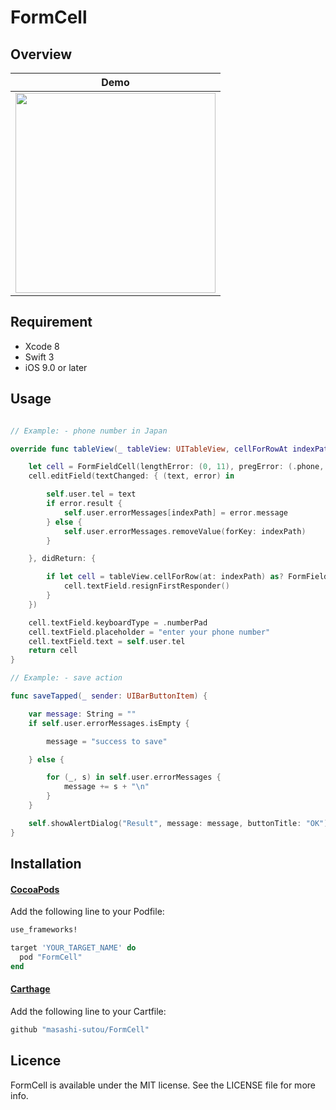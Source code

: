 FormCell
====

## Overview

Demo |
--- |
<img src="https://raw.githubusercontent.com/masashi-sutou/FormCell/master/demo_images/demo.jpg" width="320"/> |

## Requirement
- Xcode 8
- Swift 3
- iOS 9.0 or later

## Usage
```Swift

// Example: - phone number in Japan

override func tableView(_ tableView: UITableView, cellForRowAt indexPath: IndexPath) -> UITableViewCell {

    let cell = FormFieldCell(lengthError: (0, 11), pregError: (.phone, nil))
    cell.editField(textChanged: { (text, error) in

        self.user.tel = text
        if error.result {
            self.user.errorMessages[indexPath] = error.message
        } else {
            self.user.errorMessages.removeValue(forKey: indexPath)
        }

    }, didReturn: {

        if let cell = tableView.cellForRow(at: indexPath) as? FormFieldCell {
            cell.textField.resignFirstResponder()
        }
    })

    cell.textField.keyboardType = .numberPad
    cell.textField.placeholder = "enter your phone number"
    cell.textField.text = self.user.tel
    return cell
}

// Example: - save action

func saveTapped(_ sender: UIBarButtonItem) {

    var message: String = ""
    if self.user.errorMessages.isEmpty {

        message = "success to save"

    } else {

        for (_, s) in self.user.errorMessages {
            message += s + "\n"
        }
    }

    self.showAlertDialog("Result", message: message, buttonTitle: "OK") {}
}

```

## Installation
#### [CocoaPods](https://cocoapods.org/)
Add the following line to your Podfile:
```ruby
use_frameworks!

target 'YOUR_TARGET_NAME' do
  pod "FormCell"
end
```

#### [Carthage](https://github.com/Carthage/Carthage)
Add the following line to your Cartfile:
```ruby
github "masashi-sutou/FormCell"
```

## Licence
FormCell is available under the MIT license. See the LICENSE file for more info.
